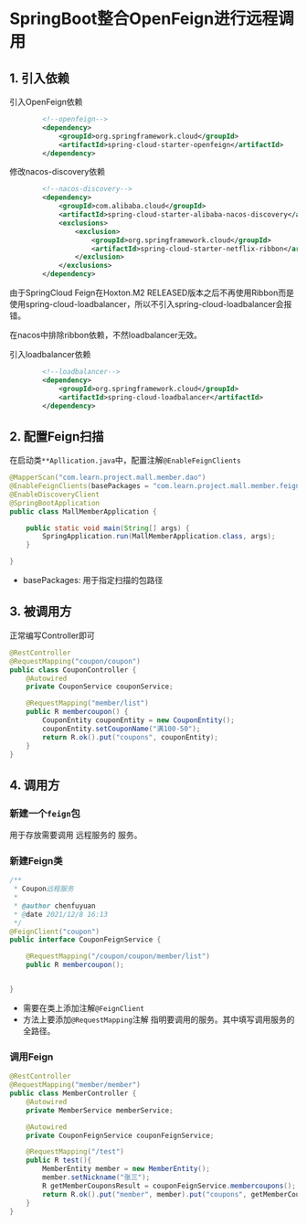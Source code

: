 # SpringBoot整合OpenFeign进行远程调用
## 1. 引入依赖
引入OpenFeign依赖
```xml
        <!--openfeign-->
        <dependency>
            <groupId>org.springframework.cloud</groupId>
            <artifactId>spring-cloud-starter-openfeign</artifactId>
        </dependency>
```

修改nacos-discovery依赖
```xml
        <!--nacos-discovery-->
        <dependency>
            <groupId>com.alibaba.cloud</groupId>
            <artifactId>spring-cloud-starter-alibaba-nacos-discovery</artifactId>
            <exclusions>
                <exclusion>
                    <groupId>org.springframework.cloud</groupId>
                    <artifactId>spring-cloud-starter-netflix-ribbon</artifactId>
                </exclusion>
            </exclusions>
        </dependency>
```

由于SpringCloud Feign在Hoxton.M2 RELEASED版本之后不再使用Ribbon而是使用spring-cloud-loadbalancer，所以不引入spring-cloud-loadbalancer会报错。



在nacos中排除ribbon依赖，不然loadbalancer无效。



引入loadbalancer依赖

```xml
        <!--loadbalancer-->
        <dependency>
            <groupId>org.springframework.cloud</groupId>
            <artifactId>spring-cloud-loadbalancer</artifactId>
        </dependency>
```

## 2. 配置Feign扫描

在启动类``**Apllication.java``中，配置注解``@EnableFeignClients``

```java
@MapperScan("com.learn.project.mall.member.dao")
@EnableFeignClients(basePackages = "com.learn.project.mall.member.feign")
@EnableDiscoveryClient
@SpringBootApplication
public class MallMemberApplication {

    public static void main(String[] args) {
        SpringApplication.run(MallMemberApplication.class, args);
    }

}
```

- basePackages: 用于指定扫描的包路径

## 3. 被调用方

正常编写Controller即可

```java
@RestController
@RequestMapping("coupon/coupon")
public class CouponController {
    @Autowired
    private CouponService couponService;

    @RequestMapping("member/list")
    public R membercoupon() {
        CouponEntity couponEntity = new CouponEntity();
        couponEntity.setCouponName("满100-50");
        return R.ok().put("coupons", couponEntity);
    }
}
```



## 4. 调用方

### 新建一个``feign``包

用于存放需要调用 远程服务的 服务。

### 新建Feign类

```java
/**
 * Coupon远程服务
 *
 * @author chenfuyuan
 * @date 2021/12/8 16:13
 */
@FeignClient("coupon")
public interface CouponFeignService {

    @RequestMapping("/coupon/coupon/member/list")
    public R membercoupon();


}
```

- 需要在类上添加注解``@FeignClient``
- 方法上要添加``@RequestMapping``注解 指明要调用的服务。其中填写调用服务的全路径。



### 调用Feign

```java
@RestController
@RequestMapping("member/member")
public class MemberController {
    @Autowired
    private MemberService memberService;

    @Autowired
    private CouponFeignService couponFeignService;

    @RequestMapping("/test")
    public R test(){
        MemberEntity member = new MemberEntity();
        member.setNickname("张三");
        R getMemberCouponsResult = couponFeignService.membercoupons();
        return R.ok().put("member", member).put("coupons", getMemberCouponsResult.get("coupons"));
    }
}
```



